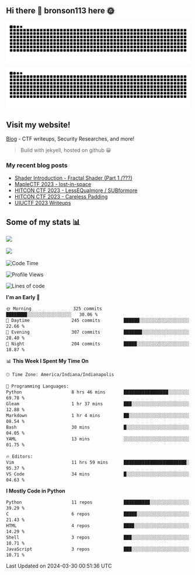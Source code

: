 ## Hi there 👋 bronson113 here 🌞
<div align="center">

![GitHub Snake Light](https://raw.githubusercontent.com/bronson113/bronson113/snake/github-snake.svg#gh-light-mode-only)

![GitHub Snake dark](https://raw.githubusercontent.com/bronson113/bronson113/snake/github-snake-dark.svg#gh-dark-mode-only)

</div>

## Visit my website!
[Blog](https://bronson113.github.io/) - CTF writeups, Security Researches, and more! 

> Build with jekyell, hosted on github 😀

### My recent blog posts

<!-- BLOG-POST-LIST:START -->
- [Shader Introduction - Fractal Shader &lpar;Part 1 /???&rpar;](http://blog.bronson113.org/2024/03/12/shader-introduction-fractal-shader-part-1.html)
- [MapleCTF 2023 - lost-in-space](http://blog.bronson113.org/2023/10/03/maplectf-2023-lost-in-space.html)
- [HITCON CTF 2023 - LessEQualmore / SUBformore](http://blog.bronson113.org/2023/09/10/hitcon-ctf-2023-lessequalmore-subformore.html)
- [HITCON CTF 2023 - Careless Padding](http://blog.bronson113.org/2023/09/08/hitconctf-2023-careless-padding.html)
- [UIUCTF 2023 Writeups](http://blog.bronson113.org/2023/07/03/uiuctf-2023-writeups.html)
<!-- BLOG-POST-LIST:END -->

## Some of my stats 📊
![](https://github-readme-stats-sigma-five.vercel.app/api?username=bronson113&theme=transparent&show_icons=true)

![](https://github-readme-stats-sigma-five.vercel.app/api/top-langs/?username=bronson113&theme=transparent&layout=compact&card_width=445)



<!--START_SECTION:waka-->
![Code Time](http://img.shields.io/badge/Code%20Time-511%20hrs%2045%20mins-blue)

![Profile Views](http://img.shields.io/badge/Profile%20Views-0-blue)

![Lines of code](https://img.shields.io/badge/From%20Hello%20World%20I%27ve%20Written-7.5%20million%20lines%20of%20code-blue)

**I'm an Early 🐤** 

```text
🌞 Morning                325 commits         ████████░░░░░░░░░░░░░░░░░   30.06 % 
🌆 Daytime                245 commits         ██████░░░░░░░░░░░░░░░░░░░   22.66 % 
🌃 Evening                307 commits         ███████░░░░░░░░░░░░░░░░░░   28.40 % 
🌙 Night                  204 commits         █████░░░░░░░░░░░░░░░░░░░░   18.87 % 
```


📊 **This Week I Spent My Time On** 

```text
🕑︎ Time Zone: America/Indiana/Indianapolis

💬 Programming Languages: 
Python                   8 hrs 46 mins       █████████████████░░░░░░░░   69.78 % 
Gleam                    1 hr 37 mins        ███░░░░░░░░░░░░░░░░░░░░░░   12.88 % 
Markdown                 1 hr 4 mins         ██░░░░░░░░░░░░░░░░░░░░░░░   08.54 % 
Bash                     30 mins             █░░░░░░░░░░░░░░░░░░░░░░░░   04.05 % 
YAML                     13 mins             ░░░░░░░░░░░░░░░░░░░░░░░░░   01.75 % 

🔥 Editors: 
Vim                      11 hrs 59 mins      ████████████████████████░   95.37 % 
VS Code                  34 mins             █░░░░░░░░░░░░░░░░░░░░░░░░   04.63 % 
```

**I Mostly Code in Python** 

```text
Python                   11 repos            ██████████░░░░░░░░░░░░░░░   39.29 % 
C                        6 repos             █████░░░░░░░░░░░░░░░░░░░░   21.43 % 
HTML                     4 repos             ████░░░░░░░░░░░░░░░░░░░░░   14.29 % 
Shell                    3 repos             ███░░░░░░░░░░░░░░░░░░░░░░   10.71 % 
JavaScript               3 repos             ███░░░░░░░░░░░░░░░░░░░░░░   10.71 % 
```




 Last Updated on 2024-03-30 00:51:36 UTC
<!--END_SECTION:waka-->

